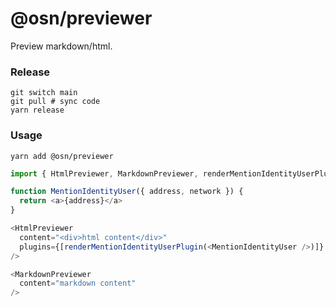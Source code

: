 # @osn/previewer

Preview markdown/html.

### Release

```console
git switch main
git pull # sync code
yarn release
```

### Usage

```console
yarn add @osn/previewer
```

```ts
import { HtmlPreviewer, MarkdownPreviewer, renderMentionIdentityUserPlugin } from "@osn/previewer"

function MentionIdentityUser({ address, network }) {
  return <a>{address}</a>
}

<HtmlPreviewer
  content="<div>html content</div>"
  plugins={[renderMentionIdentityUserPlugin(<MentionIdentityUser />)]} // optional
/>

<MarkdownPreviewer
  content="markdown content"
/>
```
